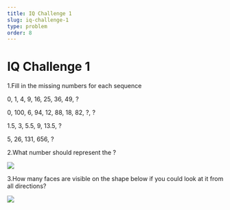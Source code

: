 ```yaml
---
title: IQ Challenge 1
slug: iq-challenge-1
type: problem
order: 8
---
```


# IQ Challenge 1

1.Fill in the missing numbers for each sequence

0, 1, 4, 9, 16, 25, 36, 49, ?

0, 100, 6, 94, 12, 88, 18, 82, ?, ?

1.5, 3, 5.5, 9, 13.5, ?

5, 26, 131, 656, ?

2.What number should represent the ?

![](https://github.com/supportingami/sami-maths-club/blob/master/maths-club-pack/images/iq-challenge-one-1.png?raw=true)

3.How many faces are visible on the shape below if you could look at it from all directions?

![](https://github.com/supportingami/sami-maths-club/blob/master/maths-club-pack/images/iq-challenge-one-2.png?raw=true)
